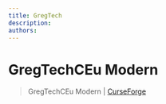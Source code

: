 ```yaml
---
title: GregTech
description: 
authors: 
---
```


# GregTechCEu Modern


> GregTechCEu Modern | [CurseForge](https://legacy.curseforge.com/minecraft/mc-mods/gregtechceu-modern/files)
